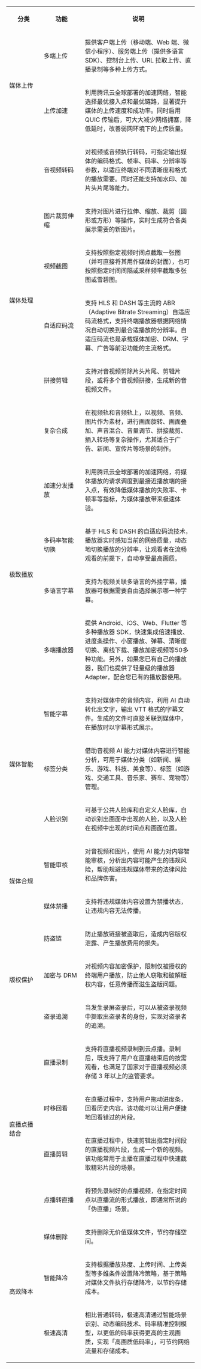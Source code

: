 <melo-data data-src="{}" data-version="2.1.0"></melo-data><table ><colgroup><col  width="111px"><col  width="128px"><col  width="361px"></colgroup>
<tbody>
<tr>
<th   colspan="1" rowspan="1" align="" valign=""><p>分类</p></td>
 <th   colspan="1" rowspan="1" align="" valign=""><p>功能</p></td>
 <th   colspan="1" rowspan="1" align="" valign=""><p>说明</p></td>
 </tr>

<tr>
<td   colspan="1" rowspan="2" align="" valign=""><p>媒体上传</p></td>
 <td   colspan="1" rowspan="1" align="" valign=""><p>多端上传</p></td>
 <td   colspan="1" rowspan="1" align="" valign=""><p>提供客户端上传（移动端、Web 端、微信小程序）、服务端上传（提供多语言 SDK）、控制台上传、URL 拉取上传、直播录制等多种上传方式。</p></td>
 </tr>

<tr>
<td   colspan="1" rowspan="1" align="" valign=""><p>上传加速</p></td>
 <td   colspan="1" rowspan="1" align="" valign=""><p>利用腾讯云全球部署的加速网络，智能选择最优接入点和最优链路，显著提升媒体的上传速度和成功率。同时启用 QUIC 传输后，可大大减少网络拥塞，降低延时，改善弱网环境下的上传质量。</p></td>
 </tr>

<tr>
<td   colspan="1" rowspan="6" align="" valign=""><p>媒体处理</p></td>
 <td   colspan="1" rowspan="1" align="" valign=""><p>音视频转码</p></td>
 <td   colspan="1" rowspan="1" align="" valign=""><p>对视频或音频执行转码，可指定输出媒体的编码格式、帧率、码率、分辨率等参数，以适应终端对不同清晰度和格式的播放需要。同时还能支持加水印、加片头片尾等能力。</p></td>
 </tr>

<tr>
<td   colspan="1" rowspan="1" align="" valign=""><p>图片裁剪伸缩</p></td>
 <td   colspan="1" rowspan="1" align="" valign=""><p>支持对图片进行拉伸、缩放、裁剪（圆形或方形）等操作，实时生成符合各类展示需要的新图片。</p></td>
 </tr>

<tr>
<td   colspan="1" rowspan="1" align="" valign=""><p>视频截图</p></td>
 <td   colspan="1" rowspan="1" align="" valign=""><p>支持按照指定视频时间点截取一张图（并可直接将其用作媒体的封面），也可按照指定时间间隔或采样频率截取多张图或雪碧图。</p></td>
 </tr>

<tr>
<td   colspan="1" rowspan="1" align="" valign=""><p>自适应码流</p></td>
 <td   colspan="1" rowspan="1" align="" valign=""><p>支持 HLS 和 DASH 等主流的 ABR（Adaptive Bitrate Streaming）自适应码流格式，支持终端播放器根据网络情况自动切换到最合适播放的分辨率。自适应码流也是承载媒体加密、DRM、字幕、广告等前沿功能的主流格式。</p></td>
 </tr>

<tr>
<td   colspan="1" rowspan="1" align="" valign=""><p>拼接剪辑</p></td>
 <td   colspan="1" rowspan="1" align="" valign=""><p>支持对音视频剪除片头片尾、剪辑片段，或将多个音视频拼接，生成新的音视频文件。</p></td>
 </tr>

<tr>
<td   colspan="1" rowspan="1" align="" valign=""><p>复杂合成</p></td>
 <td   colspan="1" rowspan="1" align="" valign=""><p>在视频轨和音频轨上，以视频、音频、图片作为素材，进行画面旋转、画面叠加、声音混合、音量调节、拼接裁剪、插入转场等复杂操作，尤其适合于广告、新闻、宣传片等场景的制作。</p></td>
 </tr>

<tr>
<td   colspan="1" rowspan="4" align="" valign=""><p>极致播放</p></td>
 <td   colspan="1" rowspan="1" align="" valign=""><p>加速分发播放</p></td>
 <td   colspan="1" rowspan="1" align="" valign=""><p>利用腾讯云全球部署的加速网络，将媒体播放的请求调度到最接近播放端的接入点，有效降低媒体播放的失败率、卡顿率等指标，为媒体播放带来极速体验。</p></td>
 </tr>

<tr>
<td   colspan="1" rowspan="1" align="" valign=""><p>多码率智能切换</p></td>
 <td   colspan="1" rowspan="1" align="" valign=""><p>基于 HLS 和 DASH 的自适应码流技术，播放器实时感知当前的网络质量，动态地切换播放的分辨率，让观看者在流畅观看的前提下，自动享受最高画质。</p></td>
 </tr>

<tr>
<td   colspan="1" rowspan="1" align="" valign=""><p>多语言字幕</p></td>
 <td   colspan="1" rowspan="1" align="" valign=""><p>支持为视频关联多语言的外挂字幕，播放器可根据需要自由选择展示哪一种字幕。</p></td>
 </tr>

<tr>
<td   colspan="1" rowspan="1" align="" valign=""><p>多端播放器</p></td>
 <td   colspan="1" rowspan="1" align="" valign=""><p>提供 Android、iOS、Web、Flutter 等多种播放器 SDK，快速集成倍速播放、进度条操作、小窗播放、弹幕、清晰度切换、离线下载、播放加密视频等50多种功能。另外，如果您已有自己的播放器，我们也提供了轻量级的播放器 Adapter，配合您已有的播放器使用。</p></td>
 </tr>

<tr>
<td   colspan="1" rowspan="3" align="" valign=""><p>媒体智能</p></td>
 <td   colspan="1" rowspan="1" align="" valign=""><p>智能字幕</p></td>
 <td   colspan="1" rowspan="1" align="" valign=""><p>支持对媒体中的音频内容，利用 AI 自动转化出文字，输出 VTT 格式的字幕文件。生成的文件可直接关联到媒体中，在播放时以字幕形式展示。</p></td>
 </tr>

<tr>
<td   colspan="1" rowspan="1" align="" valign=""><p>标签分类</p></td>
 <td   colspan="1" rowspan="1" align="" valign=""><p>借助音视频 AI 能力对媒体内容进行智能分析，可用于媒体分类（如新闻、娱乐、游戏、科技、美食等）、标签（如游戏、交通工具、音乐家、赛车、宠物等）管理。</p></td>
 </tr>

<tr>
<td   colspan="1" rowspan="1" align="" valign=""><p>人脸识别</p></td>
 <td   colspan="1" rowspan="1" align="" valign=""><p>可基于公共人脸库和自定义人脸库，自动识别出画面中出现的人脸，以及人脸在视频中出现的时间点和画面位置。</p></td>
 </tr>

<tr>
<td   colspan="1" rowspan="2" align="" valign=""><p>媒体合规</p></td>
 <td   colspan="1" rowspan="1" align="" valign=""><p>智能审核</p></td>
 <td   colspan="1" rowspan="1" align="" valign=""><p>对音视频和图片，使用 AI 能力对内容智能审核，分析出内容可能产生的违规风险，帮助规避违规媒体带来的法律风险和品牌伤害。</p></td>
 </tr>

<tr>
<td   colspan="1" rowspan="1" align="" valign=""><p>媒体禁播</p></td>
 <td   colspan="1" rowspan="1" align="" valign=""><p>支持将违规媒体内容设置为禁播状态，让违规内容无法传播。</p></td>
 </tr>

<tr>
<td   colspan="1" rowspan="3" align="" valign=""><p>版权保护</p></td>
 <td   colspan="1" rowspan="1" align="" valign=""><p>防盗链</p></td>
 <td   colspan="1" rowspan="1" align="" valign=""><p>防止播放链接被盗取后，造成内容版权泄露、产生播放费用的损失。</p></td>
 </tr>

<tr>
<td   colspan="1" rowspan="1" align="" valign=""><p>加密与 DRM</p></td>
 <td   colspan="1" rowspan="1" align="" valign=""><p>对视频内容加密保护，限制仅被授权的终端用户播放，防止他人窃取和破解版权内容，任意传播而滋生盗版问题。</p></td>
 </tr>

<tr>
<td   colspan="1" rowspan="1" align="" valign=""><p>盗录追溯</p></td>
 <td   colspan="1" rowspan="1" align="" valign=""><p>当发生录屏盗录后，可以从被盗录视频中提取出盗录者的身份，实现对盗录者的追溯。</p></td>
 </tr>

<tr>
<td   colspan="1" rowspan="4" align="" valign=""><p>直播点播结合</p></td>
 <td   colspan="1" rowspan="1" align="" valign=""><p>直播录制</p></td>
 <td   colspan="1" rowspan="1" align="" valign=""><p>支持将直播视频录制到云点播。录制后，既支持了用户在直播结束后的按需观看，也满足了国家对于直播视频必须存储 3 年以上的监管要求。</p></td>
 </tr>

<tr>
<td   colspan="1" rowspan="1" align="" valign=""><p>时移回看</p></td>
 <td   colspan="1" rowspan="1" align="" valign=""><p>在直播过程中，支持用户拖动进度条，回看历史内容。该功能可以让用户便捷地回看错过的片段。</p></td>
 </tr>

<tr>
<td   colspan="1" rowspan="1" align="" valign=""><p>直播剪辑</p></td>
 <td   colspan="1" rowspan="1" align="" valign=""><p>在直播过程中，快速剪辑出指定时间段的直播视频片段，生成一个新的视频。该功能常用于主播在直播过程中快速截取精彩片段的场景。</p></td>
 </tr>

<tr>
<td   colspan="1" rowspan="1" align="" valign=""><p>点播转直播</p></td>
 <td   colspan="1" rowspan="1" align="" valign=""><p>将预先录制好的点播视频，在指定时间点以直播流的形式播放，即通常所说的「伪直播」场景。</p></td>
 </tr>

<tr>
<td   colspan="1" rowspan="3" align="" valign=""><p>高效降本</p></td>
 <td   colspan="1" rowspan="1" align="" valign=""><p>媒体删除</p></td>
 <td   colspan="1" rowspan="1" align="" valign=""><p>支持删除无价值媒体文件，节约存储空间。</p></td>
 </tr>

<tr>
<td   colspan="1" rowspan="1" align="" valign=""><p>智能降冷</p></td>
 <td   colspan="1" rowspan="1" align="" valign=""><p>支持根据播放热度、上传时间、上传类型等多维条件设置降冷策略，基于策略对媒体文件执行存储降冷，以节约存储成本。</p></td>
 </tr>

<tr>
<td   colspan="1" rowspan="1" align="" valign=""><p>极速高清</p></td>
 <td   colspan="1" rowspan="1" align="" valign=""><p>相比普通转码，极速高清通过智能场景识别、动态编码技术、码率精准控制模型，以更低的码率获得更高的主观画质，实现「高画质低码率」，可节约网络流量和存储成本。</p></td>
</tr>

</tbody>
</table>

